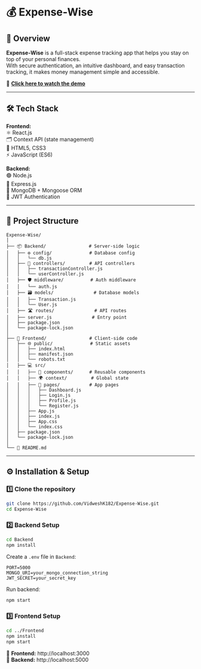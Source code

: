 # 💰 Expense-Wise  

## 📜 Overview  
**Expense-Wise** is a full-stack expense tracking app that helps you stay on top of your personal finances.  
With secure authentication, an intuitive dashboard, and easy transaction tracking, it makes money management simple and accessible.  

🎥 [**Click here to watch the demo**](https://drive.google.com/file/d/1QLF-s5c11voeF8njt_GoREwh0palPMvP/view?usp=sharing)  

---

## 🛠 Tech Stack  

**Frontend:**  
⚛️ React.js  
🗂 Context API (state management)  
🎨 HTML5, CSS3  
⚡ JavaScript (ES6)  

**Backend:**  
🟢 Node.js  
🚀 Express.js  
🍃 MongoDB + Mongoose ORM  
🔐 JWT Authentication  

---

## 📂 Project Structure  

```
Expense-Wise/
│
├── 📦 Backend/                # Server-side logic
│   ├── ⚙️ config/              # Database config
│   │   └── db.js
│   ├── 🎯 controllers/         # API controllers
│   │   ├── transactionController.js
│   │   └── userController.js
│   ├── 🛡 middleware/          # Auth middleware
│   │   └── auth.js
│   ├── 🗃 models/               # Database models
│   │   ├── Transaction.js
│   │   └── User.js
│   ├── 🛣 routes/               # API routes
│   ├── server.js               # Entry point
│   ├── package.json
│   └── package-lock.json
│
├── 🎨 Frontend/                # Client-side code
│   ├── 🌐 public/              # Static assets
│   │   ├── index.html
│   │   ├── manifest.json
│   │   └── robots.txt
│   ├── 💻 src/
│   │   ├── 🧩 components/      # Reusable components
│   │   ├── 🌍 context/         # Global state
│   │   ├── 📄 pages/           # App pages
│   │   │   ├── Dashboard.js
│   │   │   ├── Login.js
│   │   │   ├── Profile.js
│   │   │   └── Register.js
│   │   ├── App.js
│   │   ├── index.js
│   │   ├── App.css
│   │   └── index.css
│   ├── package.json
│   └── package-lock.json
│
└── 📘 README.md
```

---

## ⚙️ Installation & Setup  

### 1️⃣ Clone the repository  
```bash
git clone https://github.com/VidweshK182/Expense-Wise.git
cd Expense-Wise
```

### 2️⃣ Backend Setup  
```bash
cd Backend
npm install
```
Create a `.env` file in `Backend`:
```
PORT=5000
MONGO_URI=your_mongo_connection_string
JWT_SECRET=your_secret_key
```
Run backend:
```bash
npm start
```

### 3️⃣ Frontend Setup  
```bash
cd ../Frontend
npm install
npm start
```

📍 **Frontend:** http://localhost:3000  
📍 **Backend:** http://localhost:5000  
